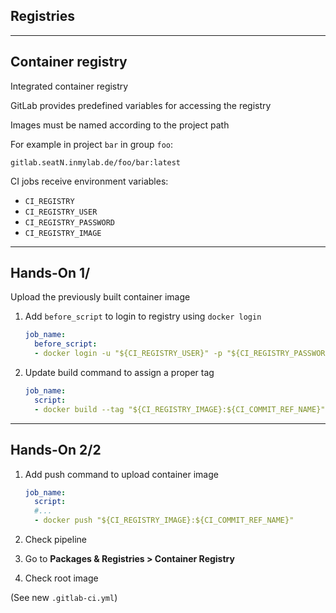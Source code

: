 <!-- .slide: id="gitlab_registries" class="vertical-center" -->

<i class="fa-duotone fa-garage fa-8x fa-duotone-colors-inverted" style="float: right; color: grey;"></i>

## Registries

---

## Container registry

Integrated container registry [](https://docs.gitlab.com/ee/user/packages/container_registry/index.html#build-and-push-by-using-gitlab-cicd)

GitLab provides predefined variables [<i class="fa-solid fa-arrow-right-to-bracket"></i>](#/gitlab_variables) for accessing the registry

Images must be named according to the project path

For example in project `bar` in group `foo`:

    gitlab.seatN.inmylab.de/foo/bar:latest

CI jobs receive environment variables:

- `CI_REGISTRY`
- `CI_REGISTRY_USER`
- `CI_REGISTRY_PASSWORD`
- `CI_REGISTRY_IMAGE`

---

## Hands-On 1/

Upload the previously built container image

1. Add `before_script` to login to registry using `docker login`

    ```yaml
    job_name:
      before_script:
      - docker login -u "${CI_REGISTRY_USER}" -p "${CI_REGISTRY_PASSWORD}" "${CI_REGISTRY}"
    ```
    <!-- .element: style="width: 50em;" -->

1. Update build command to assign a proper tag

    ```yaml
    job_name:
      script:
      - docker build --tag "${CI_REGISTRY_IMAGE}:${CI_COMMIT_REF_NAME}" .
    ```
    <!-- .element: style="width: 50em;" -->

---

## Hands-On 2/2

1. Add push command to upload container image

    ```yaml
    job_name:
      script:
      #...
      - docker push "${CI_REGISTRY_IMAGE}:${CI_COMMIT_REF_NAME}"
    ```
    <!-- .element: style="width: 35em;" -->

1. Check pipeline
1. Go to **Packages & Registries > Container Registry**
1. Check root image

(See new `.gitlab-ci.yml`)
